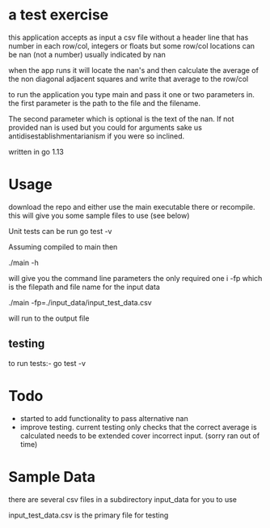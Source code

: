 # a test exercise

this application accepts as input a csv file without a header line that has number in each row/col, integers or floats but some row/col locations can be nan (not a number) usually indicated by nan

when the app runs it will locate the nan's and then calculate the average of the non diagonal adjacent squares and write that average to the row/col

to run the application you type main and pass it one or two parameters in. the first parameter is the path to the file and the filename.

The second parameter which is optional is the text of the nan. If not provided nan is used but you could for arguments sake us antidisestablishmentarianism if you were so inclined.

written in go 1.13

# Usage

download the repo and either use the main executable there or recompile. this will give you some sample files to use (see below)

Unit tests can be run go test -v

Assuming compiled to main then

./main -h

will give you the command line parameters the only required one i -fp which is the filepath and file name for the input data

./main -fp=./input_data/input_test_data.csv

will run to the output file

## testing
to run tests:- go test -v

# Todo

* started to add functionality to pass alternative nan 
* improve testing. current testing only checks that the correct average is calculated needs to be extended cover incorrect input. (sorry ran out of time)

# Sample Data

there are several csv files in a subdirectory input_data for you to use


input_test_data.csv is the primary file for testing